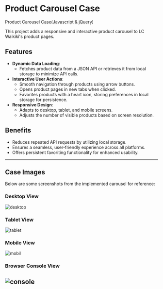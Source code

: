 # Product Carousel Case
Product Carousel Case(Javascript &amp; jQuery)

This project adds a responsive and interactive product carousel to LC Waikiki's product pages. 

## Features
- **Dynamic Data Loading**: 
  - Fetches product data from a JSON API or retrieves it from local storage to minimize API calls.
- **Interactive User Actions**: 
  - Smooth navigation through products using arrow buttons.
  - Opens product pages in new tabs when clicked.
  - Favorites products with a heart icon, storing preferences in local storage for persistence.
- **Responsive Design**: 
  - Adapts to desktop, tablet, and mobile screens.
  - Adjusts the number of visible products based on screen resolution.

## Benefits
- Reduces repeated API requests by utilizing local storage.
- Ensures a seamless, user-friendly experience across all platforms.
- Offers persistent favoriting functionality for enhanced usability.

---

## Case Images
Below are some screenshots from the implemented carousel for reference:

### Desktop View
![desktop](https://github.com/user-attachments/assets/51ab9408-0d90-4360-b046-728028732bdb)

### Tablet View
![tablet](https://github.com/user-attachments/assets/928ecb63-4c26-4baa-ae0f-f38d27151329)

### Mobile View
![mobil](https://github.com/user-attachments/assets/4c2eeefc-6241-49bb-a522-42d4852f68b6)

### Browser Console View
![console](https://github.com/user-attachments/assets/a20ee284-e48b-4ac4-a9c8-e8e62fc6b8be)
---
